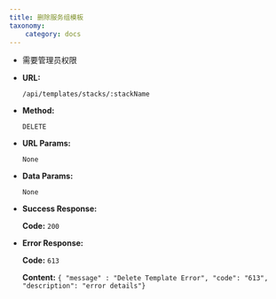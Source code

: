 ```yaml
---
title: 删除服务组模板
taxonomy:
    category: docs
---
```


- 需要管理员权限

* **URL:**

    `/api/templates/stacks/:stackName`

* **Method:**

    `DELETE`

* **URL Params:**

    `None`

* **Data Params:**

    `None`

* **Success Response:**

	**Code:** `200`

* **Error Response:**

	**Code:** `613`
  	
  	**Content:** `{ "message" : "Delete Template Error", "code": "613", "description": "error details"}`